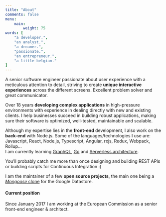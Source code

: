 ```yaml
---
title: "About"
comments: false
menu:
    main:
        weight: 75
words: [
    "a developer.",
    "an analyst.",
    "a dreamer.",
    "passionate.",
    "an entrepreneur.",
    "a little belgian."
]
---
```

A senior software engineer passionate about user experience with a meticulous attention to detail, striving to create **unique interactive experiences** across the different screens. Excellent problem solver and great communicator.

Over 18 years **developing complex applications** in high-pressure environments with experience in dealing directly with new and existing clients. I help businesses succeed in building robust applications, making sure their software is optimized, well-tested, maintainable and scalable.

Although my expertise lies in the **front-end** development, I also work on the **back-end** with Node.js.  Some of the languages/technologies I use are:  
Javascript, React, Node.js, Typescript, Angular, rxjs, Redux, Webpack, Rollup...  
I am currently learning [GraphQL](http://graphql.org/), [Go](https://golang.org/) and [Serverless architecture](https://aws.amazon.com/serverless/).

You’ll probably catch me more than once designing and building REST APIs or building scripts for Continuous Integration :)

I am the maintainer of a few **open source projects**, the main one being a [_Mongoose_ clone](https://github.com/sebelga/gstore-node) for the Google Datastore.

#### Current position

Since January 2017 I am working at the European Commission as a senior front-end engineer & architect.
